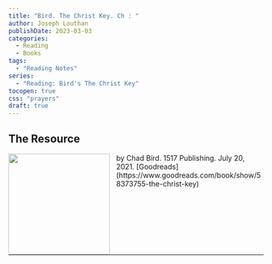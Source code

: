 ```yaml
---
title: "Bird. The Christ Key. Ch : "
author: Joseph Louthan
publishDate: 2023-03-03
categories:
  - Reading
  - Books
tags:
  - "Reading Notes"
series:
  - "Reading: Bird's The Christ Key"
tocopen: true
css: "prayers"
draft: true
---
```


## The Resource

<p style="clear:both;">

<img src="https://theologic.us/images/resources/book-bird-christ-key.jpg" align="left" width="200" style="padding-right: 10px" />  
by Chad Bird.  
1517 Publishing. July 20, 2021.  
[Goodreads](https://www.goodreads.com/book/show/58373755-the-christ-key)

<p style="clear:both;">

---
